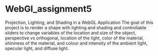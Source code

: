# WebGl_assignment5
 Projection, Lighting, and Shading in a WebGL Application
The goal of this project is to render a shape with lighting and shading and controllable sliders to change
variables of the location and size of the object, perspective vs orthogonal, location of the light, color of
the material, shininess of the material, and colour and intensity of the ambient light, specular light, and
diffuse light. 